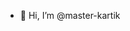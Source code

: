 - 👋 Hi, I’m @master-kartik


<!---
master-kartik/master-kartik is a ✨ special ✨ repository because its `README.md` (this file) appears on your GitHub profile.
You can click the Preview link to take a look at your changes.
--->
